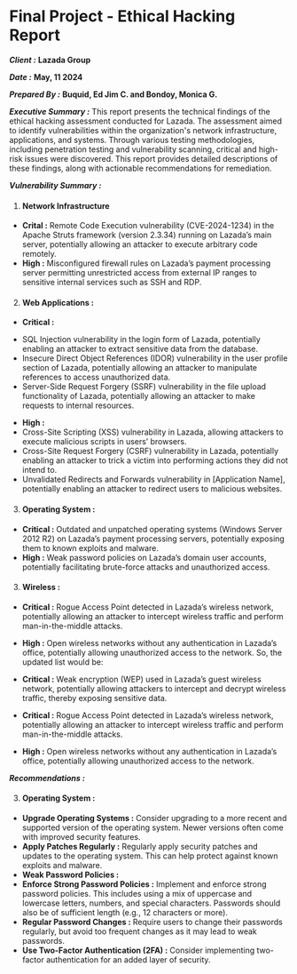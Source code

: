 # Final Project - Ethical Hacking Report
_**Client :**_ **Lazada Group**

_**Date :**_ **May, 11 2024**

_**Prepared By :**_ **Buquid, Ed Jim C. and Bondoy, Monica G.**

_**Executive Summary :**_ This report presents the technical findings of the ethical hacking assessment
conducted for Lazada. The assessment aimed to identify vulnerabilities within the
organization's network infrastructure, applications, and systems. Through various testing methodologies,
including penetration testing and vulnerability scanning, critical and high-risk issues were discovered.
This report provides detailed descriptions of these findings, along with actionable recommendations for
remediation.

_**Vulnerability Summary :**_
1.  #### Network Infrastructure ####

 * **Crital :** Remote Code Execution vulnerability (CVE-2024-1234) in the Apache Struts framework (version 2.3.34) running on Lazada’s main server, potentially allowing an attacker to execute arbitrary code remotely.
* **High :**  Misconfigured firewall rules on Lazada’s payment processing server permitting unrestricted access from external IP ranges to sensitive internal services such as SSH and RDP.

2.  #### Web Applications : ####
* **Critical :**
 - SQL Injection vulnerability in the login form of Lazada, potentially enabling an attacker to extract sensitive data from the database.
 - Insecure Direct Object References (IDOR) vulnerability in the user profile section of Lazada, potentially allowing an attacker to manipulate references to access unauthorized data.
 -  Server-Side Request Forgery (SSRF) vulnerability in the file upload functionality of Lazada, potentially allowing an attacker to make requests to internal resources.

* **High :**
* Cross-Site Scripting (XSS) vulnerability in Lazada, allowing attackers to execute malicious scripts in users’ browsers.
* Cross-Site Request Forgery (CSRF) vulnerability in Lazada, potentially enabling an attacker to trick a victim into performing actions they did not intend to.
* Unvalidated Redirects and Forwards vulnerability in [Application Name], potentially enabling an attacker to redirect users to malicious websites.



3.  #### Operating System : ####

* **Critical :**  Outdated and unpatched operating systems (Windows Server 2012 R2) on Lazada’s payment processing servers, potentially exposing them to known exploits and malware.
* **High :** Weak password policies on Lazada’s domain user accounts, potentially facilitating brute-force attacks and unauthorized access.


3.  #### Wireless : ####

 * **Critical :**  Rogue Access Point detected in Lazada’s wireless network, potentially allowing an attacker to intercept wireless traffic and perform man-in-the-middle attacks.
* **High :** Open wireless networks without any authentication in Lazada’s office, potentially allowing unauthorized access to the network.
So, the updated list would be:

* **Critical :**  Weak encryption (WEP) used in Lazada’s guest wireless network, potentially allowing attackers to intercept and decrypt wireless traffic, thereby exposing sensitive data.
* **Critical :** Rogue Access Point detected in Lazada’s wireless network, potentially allowing an attacker to intercept wireless traffic and perform man-in-the-middle attacks.
* **High :** Open wireless networks without any authentication in Lazada’s office, potentially allowing unauthorized access to the network.


_**Recommendations :**_

3.  #### Operating System : ####
* **Upgrade Operating Systems :** Consider upgrading to a more recent and supported version of the operating system. Newer versions often come with improved security features.
*  **Apply Patches Regularly :** Regularly apply security patches and updates to the operating system. This can help protect against known exploits and malware.
* **Weak Password Policies :**
* **Enforce Strong Password Policies :** Implement and enforce strong password policies. This includes using a mix of uppercase and lowercase letters, numbers, and special characters. Passwords should also be of sufficient length (e.g., 12 characters or more).
* **Regular Password Changes :** Require users to change their passwords regularly, but avoid too frequent changes as it may lead to weak passwords.
* **Use Two-Factor Authentication (2FA) :** Consider implementing two-factor authentication for an added layer of security.
